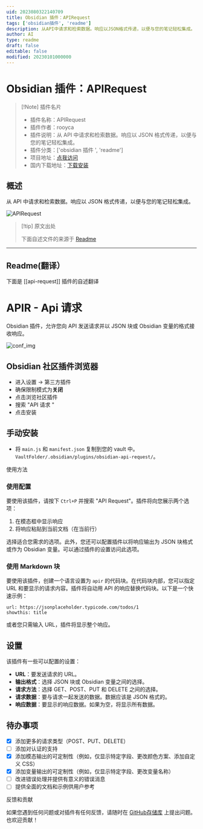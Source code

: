 ```yaml
---
uid: 2023080322140709
title: Obsidian 插件：APIRequest
tags: ['obsidian插件', 'readme']
description: 从API中请求和检索数据。响应以JSON格式传递，以便与您的笔记轻松集成。
author: AI
type: readme
draft: false
editable: false
modified: 20230101000000
---
```


# Obsidian 插件：APIRequest

> [!Note] 插件名片
> - 插件名称：APIRequest
> - 插件作者：rooyca
> - 插件说明：从 API 中请求和检索数据。响应以 JSON 格式传递，以便与您的笔记轻松集成。
> - 插件分类：['obsidian 插件 ', 'readme']
> - 项目地址：[点我访问](https://github.com/Rooyca/obsidian-api-request)
> - 国内下载地址：[下载安装](https://pkmer.cn/products/plugin/pluginMarket/?api-request)

## 概述

从 API 中请求和检索数据。响应以 JSON 格式传递，以便与您的笔记轻松集成。

![APIRequest](https://cdn.pkmer.cn/covers/api-request.png!pkmer)

> [!tip] 原文出处
>
>下面自述文件的来源于 [Readme](https://ghproxy.net/https://raw.githubusercontent.com/Rooyca/obsidian-api-request/master/README.md)
>

---

## Readme(翻译）

下面是 [[api-request]] 插件的自述翻译

# APIR - Api 请求

Obsidian 插件，允许您向 API 发送请求并以 JSON 块或 Obsidian 变量的格式接收响应。

![conf_img](config_img.png)

## Obsidian 社区插件浏览器

- 进入设置 -> 第三方插件
- 确保限制模式为**关闭**
- 点击浏览社区插件
- 搜索 "API 请求 "
- 点击安装

## 手动安装

- 将 `main.js` 和 `manifest.json` 复制到您的 vault 中。`VaultFolder/.obsidian/plugins/obsidian-api-request/`。

使用方法

### 使用配置

要使用该插件，请按下 `Ctrl+P` 并搜索 "API Request"。插件将向您展示两个选项：

1. 在模态框中显示响应
2. 将响应粘贴到当前文档（在当前行）

选择适合您需求的选项。此外，您还可以配置插件以将响应输出为 JSON 块格式或作为 Obsidian 变量。可以通过插件的设置访问此选项。

### 使用 Markdown 块

要使用该插件，创建一个语言设置为 `apir` 的代码块。在代码块内部，您可以指定 URL 和要显示的请求内容。插件将自动用 API 的响应替换代码块。以下是一个快速示例：

```apir
url: https://jsonplaceholder.typicode.com/todos/1
showthis: title
```

或者您只需输入 URL，插件将显示整个响应。

## 设置

该插件有一些可以配置的设置：

- **URL**：要发送请求的 URL。
- **输出格式**：选择 JSON 块或 Obsidian 变量之间的选择。
- **请求方法**：选择 GET、POST、PUT 和 DELETE 之间的选择。
- **请求数据**：要与请求一起发送的数据。数据应该是 JSON 格式的。
- **响应数据**：要显示的响应数据。如果为空，将显示所有数据。

## 待办事项

- [x] 添加更多的请求类型（POST、PUT、DELETE）
- [ ] 添加对认证的支持
- [x] 添加模态输出的可定制性（例如，仅显示特定字段、更改颜色方案、添加自定义 CSS）
- [x] 添加变量输出的可定制性（例如，仅显示特定字段、更改变量名称）
- [ ] 改进错误处理并提供有意义的错误消息
- [ ] 提供全面的文档和示例供用户参考

反馈和贡献

如果您遇到任何问题或对插件有任何反馈，请随时在 [GitHub存储库](https://github.com/Rooyca/obsidian-api-request) 上提出问题。也欢迎贡献！
